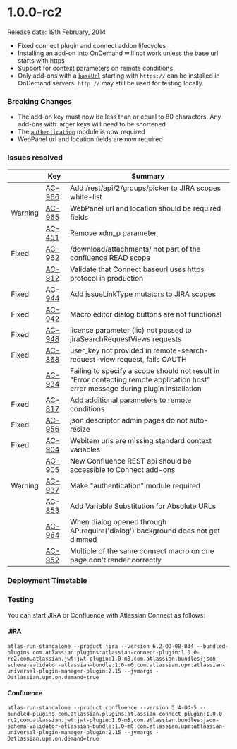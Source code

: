 # 1.0.0-rc2

Release date: 19th February, 2014

* Fixed connect plugin and connect addon lifecycles
* Installing an add-on into OnDemand will not work unless the base url starts with https
* Support for context parameters on remote conditions
* Only add-ons with a [`baseUrl`](../modules#baseUrl) starting with ``https://`` can be installed in OnDemand servers. ``http://`` may still be used for testing locally.

### Breaking Changes

* The add-on key must now be less than or equal to 80 characters. Any add-ons with larger keys will need to be shortened
* The [`authentication`](../modules/authentication.html) module is now required
* WebPanel url and location fields are now required

### Issues resolved

<table class="aui issue-table">
    <thead>
        <tr>
            <th></th>
            <th class='key'>Key</th>
            <th>Summary</th>
        </tr>
    </thead>
    <tbody>
        <tr>
            <td></td>
            <td><a href="https://ecosystem.atlassian.net/browse/AC-966">AC-966</a></td>
            <td>Add /rest/api/2/groups/picker to JIRA scopes white-list</td>
        </tr>
        <tr>
            <td><span class="aui-icon aui-icon-small aui-icon-warning">Warning</span></td>
            <td><a href="https://ecosystem.atlassian.net/browse/AC-965">AC-965</a></td>
            <td>WebPanel url and location should be required fields</td>
        </tr>
            <td></td>
            <td><a href="https://ecosystem.atlassian.net/browse/AC-451">AC-451</a></td>
            <td>Remove xdm_p parameter</td>
        </tr>
        <tr>
            <td><span class="aui-icon aui-icon-small aui-icon-success">Fixed</span></td>
            <td><a href="https://ecosystem.atlassian.net/browse/AC-962">AC-962</a></td>
            <td>/download/attachments/ not part of the confluence READ scope</td>
        </tr>
        <tr>
            <td></td>
            <td><a href="https://ecosystem.atlassian.net/browse/AC-912">AC-912</a></td>
            <td>Validate that Connect baseurl uses https protocol in production</td>
        </tr>
        <tr>
            <td><span class="aui-icon aui-icon-small aui-icon-success">Fixed</span></td>
            <td><a href="https://ecosystem.atlassian.net/browse/AC-944">AC-944</a></td>
            <td>Add issueLinkType mutators to JIRA scopes</td>
        </tr>
        <tr>
            <td><span class="aui-icon aui-icon-small aui-icon-success">Fixed</span></td>
            <td><a href="https://ecosystem.atlassian.net/browse/AC-942">AC-942</a></td>
            <td>Macro editor dialog buttons are not functional</td>
        </tr>
        <tr>
            <td><span class="aui-icon aui-icon-small aui-icon-success">Fixed</span></td>
            <td><a href="https://ecosystem.atlassian.net/browse/AC-948">AC-948</a></td>
            <td>license parameter (lic) not passed to jiraSearchRequestViews requests</td>
        </tr>
        <tr>
            <td><span class="aui-icon aui-icon-small aui-icon-success">Fixed</span></td>
            <td><a href="https://ecosystem.atlassian.net/browse/AC-868">AC-868</a></td>
            <td>user_key not provided in remote-search-request-view request, fails OAUTH</td>
        </tr>
        <tr>
            <td></td>
            <td><a href="https://ecosystem.atlassian.net/browse/AC-934">AC-934</a></td>
            <td>Failing to specify a scope should not result in "Error contacting remote application host" error message during plugin installation</td>
        </tr>
        <tr>
            <td><span class="aui-icon aui-icon-small aui-icon-success">Fixed</span></td>
            <td><a href="https://ecosystem.atlassian.net/browse/AC-817">AC-817</a></td>
            <td>Add additional parameters to remote conditions</td>
        </tr>
        <tr>
            <td><span class="aui-icon aui-icon-small aui-icon-success">Fixed</span></td>
            <td><a href="https://ecosystem.atlassian.net/browse/AC-956">AC-956</a></td>
            <td>json descriptor admin pages do not auto-resize</td>
        </tr>
        <tr>
            <td><span class="aui-icon aui-icon-small aui-icon-success">Fixed</span></td>
            <td><a href="https://ecosystem.atlassian.net/browse/AC-904">AC-904</a></td>
            <td>Webitem urls are missing standard context variables</td>
        </tr>
        <tr>
            <td></td>
            <td><a href="https://ecosystem.atlassian.net/browse/AC-905">AC-905</a></td>
            <td>New Confluence REST api should be accessible to Connect add-ons</td>
        </tr>
        <tr>
            <td><span class="aui-icon aui-icon-small aui-icon-warning">Warning</span></td>
            <td><a href="https://ecosystem.atlassian.net/browse/AC-937">AC-937</a></td>
            <td>Make "authentication" module required</td>
        </tr>
        <tr>
            <td></td>
            <td><a href="https://ecosystem.atlassian.net/browse/AC-853">AC-853</a></td>
            <td>Add Variable Substitution for Absolute URLs</td>
        </tr>
        <tr>
            <td></td>
            <td><a href="https://ecosystem.atlassian.net/browse/AC-964">AC-964</a></td>
            <td>When dialog opened through AP.require('dialog') background does not get dimmed</td>
        </tr>
        <tr>
            <td></td>
            <td><a href="https://ecosystem.atlassian.net/browse/AC-952">AC-952</a></td>
            <td>Multiple of the same connect macro on one page don't render correctly</td>
        </tr>
    </tbody>
</table>

### Deployment Timetable

### Testing

You can start JIRA or Confluence with Atlassian Connect as follows:

#### JIRA
<pre><code data-lang="text">atlas-run-standalone --product jira --version 6.2-OD-08-034 --bundled-plugins com.atlassian.plugins:atlassian-connect-plugin:1.0.0-rc2,com.atlassian.jwt:jwt-plugin:1.0-m8,com.atlassian.bundles:json-schema-validator-atlassian-bundle:1.0-m0,com.atlassian.upm:atlassian-universal-plugin-manager-plugin:2.15 --jvmargs -Datlassian.upm.on.demand=true</code></pre>

#### Confluence
<pre><code data-lang="text">atlas-run-standalone --product confluence --version 5.4-OD-5 --bundled-plugins com.atlassian.plugins:atlassian-connect-plugin:1.0.0-rc2,com.atlassian.jwt:jwt-plugin:1.0-m8,com.atlassian.bundles:json-schema-validator-atlassian-bundle:1.0-m0,com.atlassian.upm:atlassian-universal-plugin-manager-plugin:2.15 --jvmargs -Datlassian.upm.on.demand=true</code></pre>
